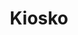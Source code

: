 ---
title: "Kiosko"
url: /villa-de-alvarez/kiosko-avenida-enrique-corona-morfin/
shop: Dorfladen
---